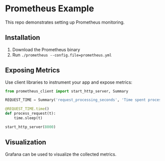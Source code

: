 
# Prometheus Example 

This repo demonstrates setting up Prometheus monitoring.

## Installation

1. Download the Prometheus binary
2. Run `./prometheus --config.file=prometheus.yml`

## Exposing Metrics

Use client libraries to instrument your app and expose metrics:

```python
from prometheus_client import start_http_server, Summary

REQUEST_TIME = Summary('request_processing_seconds', 'Time spent processing request')

@REQUEST_TIME.time()
def process_request(t):
    time.sleep(t)

start_http_server(8000)
```

## Visualization 

Grafana can be used to visualize the collected metrics.

